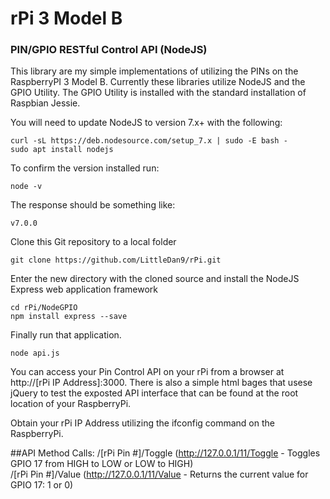 # rPi 3 Model B
### PIN/GPIO RESTful Control API (NodeJS)

This library are my simple implementations of utilizing the PINs on the RaspberryPI 3 Model B. Currently these libraries utilize NodeJS and the GPIO Utility. The GPIO Utility is installed with the standard installation of Raspbian Jessie. 

You will need to update NodeJS to version 7.x+ with the following:

```
curl -sL https://deb.nodesource.com/setup_7.x | sudo -E bash -
sudo apt install nodejs
```

To confirm the version installed run:
```
node -v
```
The response should be something like:
```
v7.0.0
```

Clone this Git repository to a local folder
```
git clone https://github.com/LittleDan9/rPi.git
```
Enter the new directory with the cloned source and install the NodeJS Express web application framework
```
cd rPi/NodeGPIO
npm install express --save
```

Finally run that application.
```
node api.js
```

You can access your Pin Control API on your rPi from a browser at http://[rPi IP Address]:3000. There is also a simple html bages that usese jQuery to test the exposted API interface that can be found at the root location of your RaspberryPi.

Obtain your rPi IP Address utilizing the ifconfig command on the RaspberryPi.

##API Method Calls:
/[rPi Pin #]/Toggle (http://127.0.0.1/11/Toggle - Toggles GPIO 17 from HIGH to LOW or LOW to HIGH)<br/>
/[rPi Pin #]/Value (http://127.0.0.1/11/Value - Returns the current value for GPIO 17: 1 or 0)<br/>
